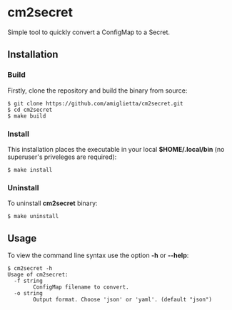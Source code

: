 # cm2secret

Simple tool to quickly convert a ConfigMap to a Secret.


## Installation
### Build
Firstly, clone the repository and build the binary from source:

```
$ git clone https://github.com/amiglietta/cm2secret.git
$ cd cm2secret
$ make build
```

### Install
This installation places the executable in your local **$HOME/.local/bin**
(no superuser's priveleges are required):

```
$ make install
```

### Uninstall
To uninstall **cm2secret** binary:

```
$ make uninstall
```

## Usage
To view the command line syntax use the option **-h** or **--help**:

```
$ cm2secret -h
Usage of cm2secret:
  -f string
    	ConfigMap filename to convert.
  -o string
    	Output format. Choose 'json' or 'yaml'. (default "json")
```
